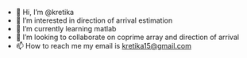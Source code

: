 - 👋 Hi, I’m @kretika
- 👀 I’m interested in direction of arrival estimation 
- 🌱 I’m currently learning matlab
- 💞️ I’m looking to collaborate on coprime array and direction of arrival
- 📫 How to reach me my email is kretika15@gmail.com

<!---
kretika/kretika is a ✨ special ✨ repository because its `README.md` (this file) appears on your GitHub profile.
You can click the Preview link to take a look at your changes.
--->
